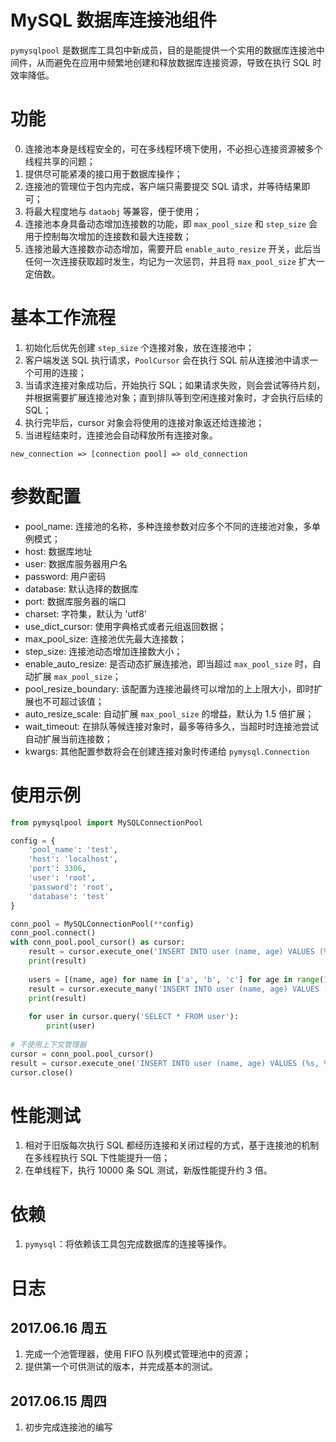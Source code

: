 # MySQL 数据库连接池组件

`pymysqlpool` 是数据库工具包中新成员，目的是能提供一个实用的数据库连接池中间件，从而避免在应用中频繁地创建和释放数据库连接资源，导致在执行 SQL 时效率降低。

# 功能

0. 连接池本身是线程安全的，可在多线程环境下使用，不必担心连接资源被多个线程共享的问题；
1. 提供尽可能紧凑的接口用于数据库操作；
2. 连接池的管理位于包内完成，客户端只需要提交 SQL 请求，并等待结果即可；
3. 将最大程度地与 `dataobj` 等兼容，便于使用；
4. 连接池本身具备动态增加连接数的功能，即 `max_pool_size` 和 `step_size` 会用于控制每次增加的连接数和最大连接数；
5. 连接池最大连接数亦动态增加，需要开启 `enable_auto_resize` 开关，此后当任何一次连接获取超时发生，均记为一次惩罚，并且将 `max_pool_size` 扩大一定倍数。

# 基本工作流程

1. 初始化后优先创建 `step_size` 个连接对象，放在连接池中；
1. 客户端发送 SQL 执行请求，`PoolCursor` 会在执行 SQL 前从连接池中请求一个可用的连接；
1. 当请求连接对象成功后，开始执行 SQL；如果请求失败，则会尝试等待片刻，并根据需要扩展连接池对象；直到排队等到空闲连接对象时，才会执行后续的 SQL；
1. 执行完毕后，cursor 对象会将使用的连接对象返还给连接池；
1. 当进程结束时，连接池会自动释放所有连接对象。

```
new_connection => [connection pool] => old_connection
```

# 参数配置

- pool_name: 连接池的名称，多种连接参数对应多个不同的连接池对象，多单例模式；
- host: 数据库地址
- user: 数据库服务器用户名
- password: 用户密码
- database: 默认选择的数据库
- port: 数据库服务器的端口
- charset: 字符集，默认为 'utf8'
- use_dict_cursor: 使用字典格式或者元组返回数据；
- max_pool_size: 连接池优先最大连接数；
- step_size: 连接池动态增加连接数大小；
- enable_auto_resize: 是否动态扩展连接池，即当超过 `max_pool_size` 时，自动扩展 `max_pool_size`；
- pool_resize_boundary: 该配置为连接池最终可以增加的上上限大小，即时扩展也不可超过该值；
- auto_resize_scale: 自动扩展 `max_pool_size` 的增益，默认为 1.5 倍扩展；
- wait_timeout: 在排队等候连接对象时，最多等待多久，当超时时连接池尝试自动扩展当前连接数；
- kwargs: 其他配置参数将会在创建连接对象时传递给 `pymysql.Connection`

# 使用示例

```python
from pymysqlpool import MySQLConnectionPool

config = {
    'pool_name': 'test',
    'host': 'localhost',
    'port': 3306,
    'user': 'root',
    'password': 'root',
    'database': 'test'
}

conn_pool = MySQLConnectionPool(**config)
conn_pool.connect()
with conn_pool.pool_cursor() as cursor:
    result = cursor.execute_one('INSERT INTO user (name, age) VALUES (%s, %s)', ('test', 20))
    print(result)
    
    users = [(name, age) for name in ['a', 'b', 'c'] for age in range(10, 30)]
    result = cursor.execute_many('INSERT INTO user (name, age) VALUES (%s, %s)', users)
    print(result)
    
    for user in cursor.query('SELECT * FROM user'):
        print(user)
        
# 不使用上下文管理器
cursor = conn_pool.pool_cursor()
result = cursor.execute_one('INSERT INTO user (name, age) VALUES (%s, %s)', ('test', 20))
cursor.close()
```

# 性能测试

1. 相对于旧版每次执行 SQL 都经历连接和关闭过程的方式，基于连接池的机制在多线程执行 SQL 下性能提升一倍；
1. 在单线程下，执行 10000 条 SQL 测试，新版性能提升约 3 倍。

# 依赖
1. `pymysql`：将依赖该工具包完成数据库的连接等操作。

# 日志

## 2017.06.16 周五
1. 完成一个池管理器，使用 FIFO 队列模式管理池中的资源；
1. 提供第一个可供测试的版本，并完成基本的测试。

## 2017.06.15 周四
1. 初步完成连接池的编写